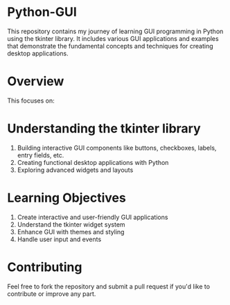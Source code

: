 # Python-GUI
This repository contains my journey of learning GUI programming in Python using the tkinter library. It includes various GUI applications and examples that demonstrate the fundamental concepts and techniques for creating desktop applications.

# Overview
This focuses on:
# Understanding the tkinter library
1. Building interactive GUI components like buttons, checkboxes, labels, entry fields, etc.
2. Creating functional desktop applications with Python
3. Exploring advanced widgets and layouts

# Learning Objectives
1. Create interactive and user-friendly GUI applications
2. Understand the tkinter widget system
3. Enhance GUI with themes and styling
4. Handle user input and events


# Contributing
Feel free to fork the repository and submit a pull request if you'd like to contribute or improve any part.
